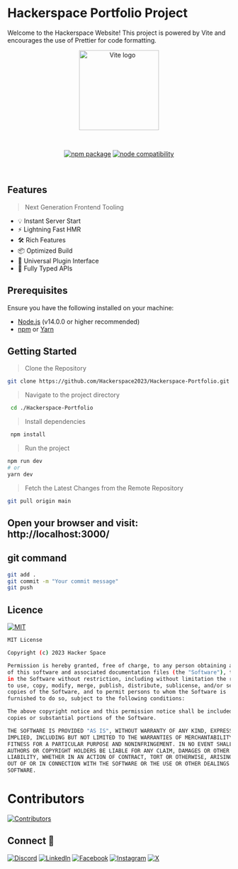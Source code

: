 # Hackerspace Portfolio Project

Welcome to the Hackerspace Website! This project is powered by Vite and encourages the use of Prettier for code formatting.

<p align="center">
  <a href="https://vitejs.dev" target="_blank" rel="noopener noreferrer">
    <img width="180" src="https://vitejs.dev/logo.svg" alt="Vite logo">
  </a>
</p>
<br/>
<p align="center">
  <a href="https://npmjs.com/package/vite"><img src="https://img.shields.io/npm/v/vite.svg" alt="npm package"></a>
  <a href="https://nodejs.org/en/about/previous-releases"><img src="https://img.shields.io/node/v/vite.svg" alt="node compatibility"></a>
</p>
<br/>

## Features

> Next Generation Frontend Tooling

- 💡 Instant Server Start
- ⚡️ Lightning Fast HMR
- 🛠️ Rich Features
- 📦 Optimized Build
- 🔩 Universal Plugin Interface
- 🔑 Fully Typed APIs

## Prerequisites

Ensure you have the following installed on your machine:

- [Node.js](https://nodejs.org/) (v14.0.0 or higher recommended)
- [npm](https://www.npmjs.com/) or [Yarn](https://yarnpkg.com/)

## Getting Started

> Clone the Repository

```bash
git clone https://github.com/Hackerspace2023/Hackerspace-Portfolio.git
```

> Navigate to the project directory

```bash
 cd ./Hackerspace-Portfolio
```

> Install dependencies

```bash
 npm install
```

> Run the project

```bash
npm run dev
# or
yarn dev
```

> Fetch the Latest Changes from the Remote Repository

```bash
git pull origin main
```

## Open your browser and visit: http://localhost:3000/

## git command

```bash
git add .
git commit -m "Your commit message"
git push 
```

## Licence
[![MIT](https://img.shields.io/badge/License-MIT-blue.svg)](https://choosealicense.com/licenses/mit/)

``` bash
MIT License

Copyright (c) 2023 Hacker Space

Permission is hereby granted, free of charge, to any person obtaining a copy
of this software and associated documentation files (the "Software"), to deal
in the Software without restriction, including without limitation the rights
to use, copy, modify, merge, publish, distribute, sublicense, and/or sell
copies of the Software, and to permit persons to whom the Software is
furnished to do so, subject to the following conditions:

The above copyright notice and this permission notice shall be included in all
copies or substantial portions of the Software.

THE SOFTWARE IS PROVIDED "AS IS", WITHOUT WARRANTY OF ANY KIND, EXPRESS OR
IMPLIED, INCLUDING BUT NOT LIMITED TO THE WARRANTIES OF MERCHANTABILITY,
FITNESS FOR A PARTICULAR PURPOSE AND NONINFRINGEMENT. IN NO EVENT SHALL THE
AUTHORS OR COPYRIGHT HOLDERS BE LIABLE FOR ANY CLAIM, DAMAGES OR OTHER
LIABILITY, WHETHER IN AN ACTION OF CONTRACT, TORT OR OTHERWISE, ARISING FROM,
OUT OF OR IN CONNECTION WITH THE SOFTWARE OR THE USE OR OTHER DEALINGS IN THE
SOFTWARE.
````

# Contributors

[![Contributors](https://contrib.rocks/image?repo=hackerspace2023/Hackerspace-Portfolio)](./graphs/contributors)

## Connect 🔗

[![Discord](https://img.shields.io/badge/discord-5865F2?style=for-the-badge&logo=discord&logoColor=white)](https://discord.gg/6mGFdkWxux)
[![LinkedIn](https://img.shields.io/badge/linkedin-0077B5?style=for-the-badge&logo=linkedin&logoColor=white)](https://wwww.linkedin.com/company/hackerspace-msit)
[![Facebook](https://img.shields.io/badge/facebook-1877F2?style=for-the-badge&logo=facebook&logoColor=white)](https://www.facebook.com/people/HackerSpace/100091680046825/)
[![Instagram](https://img.shields.io/badge/instagram-E4405F?style=for-the-badge&logo=instagram&logoColor=white)](https://www.instagram.com/_hackerspace_msit_/)
[![X](https://img.shields.io/badge/twitter-000000?style=for-the-badge&logo=x&logoColor=white)](https://twitter.com/_hackerspace_)
